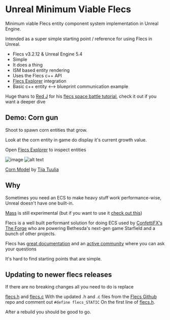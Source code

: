 # Unreal Minimum Viable Flecs
Minimum viable Flecs entity component system implementation in Unreal Engine.

Intended as a super simple starting point / reference for using Flecs in Unreal.


* Flecs v3.2.12 & Unreal Engine 5.4
* Simple
* It does a thing
* ISM based entity rendering
* Uses the Flecs c++ API
* [Flecs Explorer](https://github.com/flecs-hub/explorer) integration
* Basic c++ entity <--> blueprint communication example

Huge thans to [Red J](https://github.com/jtferson) for his [flecs space battle tutorial](https://jtferson.github.io/blog/quickstart_with_flecs_in_unreal_part_1/), check it out if you want a deeper dive
## Demo: Corn gun

Shoot to spawn corn entities that grow.

Look at the corn entity in game do display it's current growth value.

Open [Flecs Explorer](https://www.flecs.dev/explorer/) to inspect entities




![image](https://user-images.githubusercontent.com/1968543/210174464-71ec9862-891d-439b-925b-19dea5617324.png)
![alt text](demo.gif "Logo Title Text 1")

[Corn Model](https://sketchfab.com/3d-models/corn-corn-corn-10187bc37c9e42ef8770b28452ee7cd3) by [Tiia Tuulia
](https://sketchfab.com/tiiatuulia)


## Why

Sometimes you need an ECS to make heavy stuff work performance-wise, Unreal doesn't have one built-in.

[Mass](https://docs.unrealengine.com/5.1/en-US/mass-entity-in-unreal-engine/) is still experimental (but if you want to use it [check out this](https://github.com/Megafunk/MassSample))

Flecs is a well built performant solution for doing ECS used by [ConfettiFX's The Forge](https://github.com/ConfettiFX/The-Forge#release-153---october-5th-2022---steamdeck-support--app-life-cycle-changes--shader-byte-code-offline-generation--gtao-unit-test--improved-gradient-calculation-in-visibility-buffer--new-c-containers--reorg-tf-directory-structure--upgraded-to-newer-imgui--the-forge-blog) who are powering Bethesda's next-gen game Starfield and a bunch of other projects.

Flecs has [great documentation](https://www.flecs.dev/flecs/#/?id=getting-started) and an [active community](https://discord.gg/BEzP5Rgrrp) where you can ask your questions

It's hard to find starting points that are simple.

## Updating to newer flecs releases

If there are no breaking changes all you need to do is replace 

[flecs.h](Source/FlecsLibrary/Public/flecs.h) and
[flecs.c](Source/FlecsLibrary/Private/flecs.c)
With the updated .h and .c files from the [Flecs Github](https://github.com/SanderMertens/flecs) repo and comment out `#define flecs_STATIC` On the first line of [flecs.h](Source/FlecsLibrary/Public/flecs.h).

After a rebuild you should be good to go.
